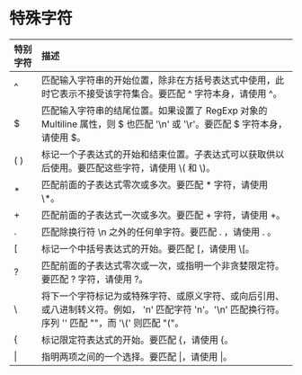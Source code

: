 # 特殊字符

| 特别字符 | 描述 |
| :--- | :--- |
| ^ | 匹配输入字符串的开始位置，除非在方括号表达式中使用，此时它表示不接受该字符集合。要匹配 ^ 字符本身，请使用 \^。 |
| $ | 匹配输入字符串的结尾位置。如果设置了 RegExp 对象的 Multiline 属性，则 $ 也匹配 '\n' 或 '\r'。要匹配 $ 字符本身，请使用 $。 |
| \( \) | 标记一个子表达式的开始和结束位置。子表达式可以获取供以后使用。要匹配这些字符，请使用 \\( 和 \\)。 |
| \* | 匹配前面的子表达式零次或多次。要匹配 \* 字符，请使用 \\*。 |
| + | 匹配前面的子表达式一次或多次。要匹配 + 字符，请使用 +。 |
| . | 匹配除换行符 \n 之外的任何单字符。要匹配 . ，请使用 . 。 |
| \[ | 标记一个中括号表达式的开始。要匹配 \[，请使用 \\[。 |
| ? | 匹配前面的子表达式零次或一次，或指明一个非贪婪限定符。要匹配 ? 字符，请使用 \?。 |
| \ | 将下一个字符标记为或特殊字符、或原义字符、或向后引用、或八进制转义符。例如， 'n' 匹配字符 'n'。'\n' 匹配换行符。序列 '\' 匹配 "\"，而 '\\(' 则匹配 "\("。 |
| { | 标记限定符表达式的开始。要匹配 {，请使用 {。 |
| \| | 指明两项之间的一个选择。要匹配 \|，请使用 \\|。 |

